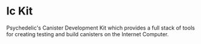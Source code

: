 # Ic Kit

Psychedelic's Canister Development Kit which provides a full stack of tools for creating
testing and build canisters on the Internet Computer.
